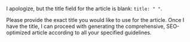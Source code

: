 I apologize, but the title field for the article is blank: `title: " "`.

Please provide the exact title you would like to use for the article. Once I have the title, I can proceed with generating the comprehensive, SEO-optimized article according to all your specified guidelines.